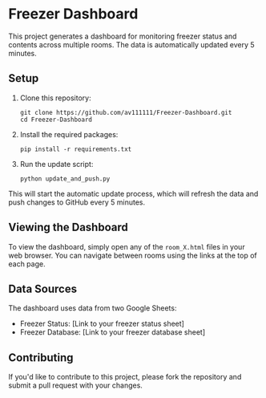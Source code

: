 # Freezer Dashboard

This project generates a dashboard for monitoring freezer status and contents across multiple rooms. The data is automatically updated every 5 minutes.

## Setup

1. Clone this repository:
   ```
   git clone https://github.com/av111111/Freezer-Dashboard.git
   cd Freezer-Dashboard
   ```

2. Install the required packages:
   ```
   pip install -r requirements.txt
   ```

3. Run the update script:
   ```
   python update_and_push.py
   ```

This will start the automatic update process, which will refresh the data and push changes to GitHub every 5 minutes.

## Viewing the Dashboard

To view the dashboard, simply open any of the `room_X.html` files in your web browser. You can navigate between rooms using the links at the top of each page.

## Data Sources

The dashboard uses data from two Google Sheets:
- Freezer Status: [Link to your freezer status sheet]
- Freezer Database: [Link to your freezer database sheet]

## Contributing

If you'd like to contribute to this project, please fork the repository and submit a pull request with your changes.